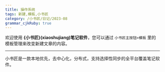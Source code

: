 ```yaml
---
title: 操作系统
tags: 新建,模板,小书匠
category: /小书匠/日记/2023-08
grammar_cjkRuby: true
---
```



欢迎使用 **{小书匠}(xiaoshujiang)笔记软件**，您可以通过 `小书匠主按钮>模板` 里的模板管理来改变新建文章的内容。

----------

小书匠是一款本地优先，去中心化，分布式，支持选择性同步的全平台覆盖笔记软件。